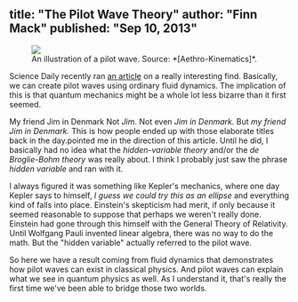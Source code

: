title: "The Pilot Wave Theory"
author: "Finn Mack"
published: "Sep 10, 2013"
---
<figure>
  <img src='/img/pilot-wave.jpg'/>
  <figcaption>An illustration of a pilot wave. Source: *[Aethro-Kinematics]*.</figcaption>
</figure>

[Aethro-Kinematics]:http://www.sinequanonthebook.com/Light3.html

Science Daily recently ran [an article][sci] on a really interesting find. Basically, we can create pilot waves using ordinary fluid dynamics. The implication of this is that quantum mechanics might be a whole lot less bizarre than it first seemed.

[sci]:http://www.sciencedaily.com/releases/2013/07/130729111934.htm

<!-- more -->

My friend Jim in Denmark <span class="note">Not *Jim*. Not even *Jim in Denmark*. But *my friend Jim in Denmark.* This is how people ended up with those elaborate titles back in the day.</span>pointed me in the direction of this article. Until he did, I basically had no idea what the *hidden-variable theory* and/or the *de Broglie-Bohm theory* was really about. I think I probably just saw the phrase *hidden variable* and ran with it.

I always figured it was something like Kepler's mechanics, where one day Kepler says to himself, *I guess we could try this as an ellipse* and everything kind of falls into place. Einstein's skepticism had merit, if only because it seemed reasonable to suppose that perhaps we weren't really done. <span class="note">Einstein had gone through this himself with the General Theory of Relativity. Until Wolfgang Pauli invented linear algebra, there was no way to do the math.</span> But the "hidden variable" actually referred to the pilot wave.

So here we have a result coming from fluid dynamics that demonstrates how pilot waves can exist in classical physics. And pilot waves can explain what we see in quantum physics as well. As I understand it, that's really the first time we've been able to bridge those two worlds.